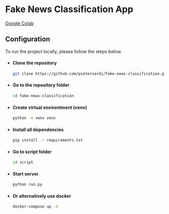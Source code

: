 # Fake News Classification App

[Google Colab](https://colab.research.google.com/drive/1Gt2SKxjvR4JWvLzF8C-SkARU_jape9A-?usp=sharing) 

## Configuration

To run the project locally, please follow the steps below.

- #### Clone the repository 
  ```bash
  git clone https://github.com/pietervardi/fake-news-classification.git
  ```

- #### Go to the repository folder
  ```bash
  cd fake-news-classification
  ```

- #### Create virtual environtment (venv)
  ```bash
  python -m venv venv
  ```
  
- #### Install all dependencies
  ```bash 
  pip install -r requirements.txt
  ```

- #### Go to script folder
  ```bash 
  cd script
  ```

- #### Start server
  ```bash
  python run.py
  ```

- #### Or alternatively use docker
  ```bash
  docker-compose up -d
  ```
